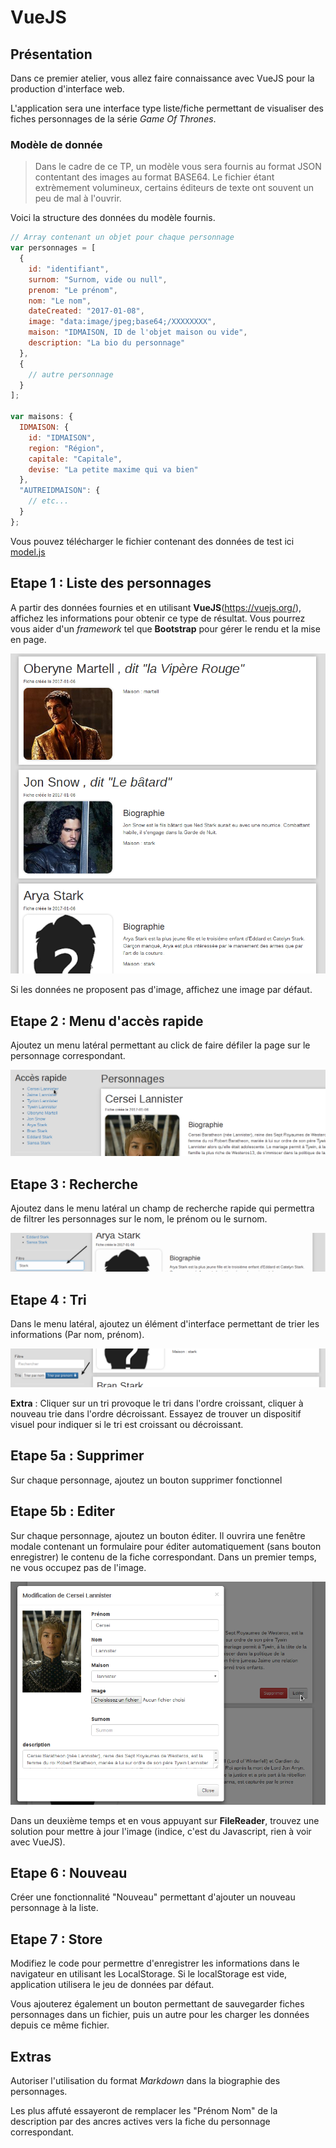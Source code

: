 # VueJS

## Présentation

Dans ce premier atelier, vous allez faire connaissance avec VueJS pour la production d'interface web.

L'application sera une interface type liste/fiche permettant de visualiser des fiches personnages de la série *Game Of Thrones*.

### Modèle de donnée

> Dans le cadre de ce TP, un modèle vous sera fournis au format JSON contentant des images au format BASE64. Le fichier étant extrèmement volumineux, certains éditeurs de texte ont souvent un peu de mal à l'ouvrir.

Voici la structure des données du modèle fournis.

```javascript
// Array contenant un objet pour chaque personnage
var personnages = [
  {
    id: "identifiant",
    surnom: "Surnom, vide ou null",
    prenom: "Le prénom",
    nom: "Le nom",
    dateCreated: "2017-01-08",
    image: "data:image/jpeg;base64;/XXXXXXXX",
    maison: "IDMAISON, ID de l'objet maison ou vide",
    description: "La bio du personnage"
  },
  {
    // autre personnage
  }
];

var maisons: {
  IDMAISON: {
    id: "IDMAISON",
    region: "Région",
    capitale: "Capitale",
    devise: "La petite maxime qui va bien"
  },
  "AUTREIDMAISON": {
    // etc...
  }
};
```

Vous pouvez télécharger le fichier contenant des données de test ici [model.js](../ressources/model.js)

## Etape 1 : Liste des personnages

A partir des données fournies et en utilisant **VueJS**(https://vuejs.org/), affichez les informations pour obtenir ce type de résultat. Vous pourrez vous aider d'un *framework* tel que **Bootstrap** pour gérer le rendu et la mise en page.

![Exemple de rendu](../images/vue/etape1.png)

Si les données ne proposent pas d'image, affichez une image par défaut.


## Etape 2 : Menu d'accès rapide

Ajoutez un menu latéral permettant au click de faire défiler la page sur le personnage correspondant.

![Accès rapide](../images/vue/etape2.png)


## Etape 3 : Recherche

Ajoutez dans le menu latéral un champ de recherche rapide qui permettra de filtrer les personnages sur le nom, le prénom ou le surnom.

![Recherche](../images/vue/etape3.png)

## Etape 4 : Tri

Dans le menu latéral, ajoutez un élément d'interface permettant de trier les informations (Par nom, prénom).

![Système de tri](../images/vue/etape4.png)


**Extra** : Cliquer sur un tri provoque le tri dans l'ordre croissant, cliquer à nouveau trie dans l'ordre décroissant. Essayez de  trouver un dispositif visuel pour indiquer si le tri est croissant ou décroissant.

## Etape 5a : Supprimer

Sur chaque personnage, ajoutez un bouton supprimer fonctionnel

## Etape 5b : Editer

Sur chaque personnage, ajoutez un bouton éditer. Il ouvrira une fenêtre modale contenant un formulaire pour éditer automatiquement (sans bouton enregistrer) le contenu de la fiche correspondant. Dans un premier temps, ne vous occupez pas de l'image.

![Modification des données](../images/vue/etape5.png)

Dans un deuxième temps et en vous appuyant sur **FileReader**, trouvez une solution pour mettre à jour l'image (indice, c'est du Javascript, rien à voir avec VueJS).

## Etape 6 : Nouveau

Créer une fonctionnalité "Nouveau" permettant d'ajouter un nouveau personnage à la liste.

## Etape 7 : Store

Modifiez le code pour permettre d'enregistrer les informations dans le navigateur en utilisant les LocalStorage. Si le localStorage est vide, application utilisera le jeu de données par défaut.

Vous ajouterez également un bouton permettant de sauvegarder fiches personnages dans un fichier, puis un autre pour les charger les données depuis ce même fichier.

## Extras

Autoriser l'utilisation du format *Markdown* dans la biographie des personnages.

Les plus affuté essayeront de remplacer les "Prénom Nom" de la description par des ancres actives vers la fiche du personnage correspondant.
